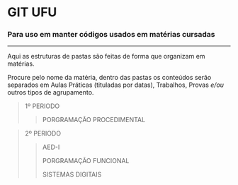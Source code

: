 # GIT UFU
### Para uso em manter códigos usados em matérias cursadas

---

<p>Aqui as estruturas de pastas são feitas de forma que organizam em matérias.</p>
<p>Procure pelo nome da matéria, dentro das pastas os conteúdos serão separados em Aulas Práticas (tituladas por datas), Trabalhos, Provas <em>e/ou</em> outros tipos de agrupamento.</p>

> 1º PERIODO
>
>> PORGRAMAÇÃO PROCEDIMENTAL

> 2º PERIODO
>
>> AED-I
>> 
>> PORGRAMAÇÃO FUNCIONAL
>> 
>> SISTEMAS DIGITAIS
>> 
